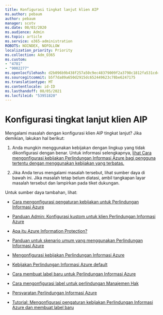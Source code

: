```yaml
---
title: Konfigurasi tingkat lanjut klien AIP
ms.author: pebaum
author: pebaum
manager: scotv
ms.date: 08/03/2020
ms.audience: Admin
ms.topic: article
ms.service: o365-administration
ROBOTS: NOINDEX, NOFOLLOW
localization_priority: Priority
ms.collection: Adm_O365
ms.custom:
- "4781"
- "9002277"
ms.openlocfilehash: d2b096b9b438f257a50c9ec48379009f2a3798c1812fa531cdc30e61a5460a1e
ms.sourcegitcommit: b5f7da89a650d2915dc652449623c78be6247175
ms.translationtype: MT
ms.contentlocale: id-ID
ms.lasthandoff: 08/05/2021
ms.locfileid: "53951820"
---
```

# <a name="aip-client-advanced-configuration"></a>Konfigurasi tingkat lanjut klien AIP

Mengalami masalah dengan konfigurasi klien AIP tingkat lanjut? Jika demikian, lakukan hal berikut:

1. Anda mungkin menggunakan kebijakan dengan lingkup yang tidak dikonfigurasi dengan benar. Untuk informasi selengkapnya, [lihat Cara mengonfigurasi kebijakan Perlindungan Informasi Azure bagi pengguna tertentu dengan menggunakan kebijakan yang terbatas.](https://docs.microsoft.com/azure/information-protection/configure-policy-scope)

2. Jika Anda terus mengalami masalah tersebut, lihat sumber daya di bawah ini. Jika masalah tetap belum diatasi, ambil tangkapan layar masalah tersebut dan lampirkan pada tiket dukungan.

Untuk sumber daya tambahan, lihat:

- [Cara mengonfigurasi pengaturan kebijakan untuk Perlindungan Informasi Azure](https://docs.microsoft.com/azure/information-protection/configure-policy-settings)  
    
- [Panduan Admin: Konfigurasi kustom untuk klien Perlindungan Informasi Azure](https://docs.microsoft.com/azure/information-protection/rms-client/client-admin-guide-customizations)  
    
- [Apa itu Azure Information Protection?](https://docs.microsoft.com/azure/information-protection/what-is-information-protection)  
    
- [Panduan untuk skenario umum yang menggunakan Perlindungan Informasi Azure](https://docs.microsoft.com/azure/information-protection/how-to-guides)  
    
- [Mengonfigurasi kebijakan Perlindungan Informasi Azure](https://docs.microsoft.com/azure/information-protection/deploy-use/configure-policy)  
    
- [Kebijakan Perlindungan Informasi Azure default](https://docs.microsoft.com/azure/information-protection/deploy-use/configure-policy-default)  
    
- [Cara membuat label baru untuk Perlindungan Informasi Azure](https://docs.microsoft.com/azure/information-protection/deploy-use/configure-policy-new-label)  
    
- [Cara mengonfigurasi label untuk perlindungan Manajemen Hak](https://docs.microsoft.com/azure/information-protection/deploy-use/configure-policy-protection)  
    
- [Persyaratan Perlindungan Informasi Azure](https://docs.microsoft.com/azure/information-protection/get-started/requirements)

- [Tutorial: Mengonfigurasi pengaturan kebijakan Perlindungan Informasi Azure dan membuat label baru](https://docs.microsoft.com/azure/information-protection/get-started/infoprotect-quick-start-tutorial)